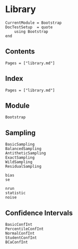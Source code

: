# Library

```@meta
CurrentModule = Bootstrap
DocTestSetup  = quote
    using Bootstrap
end
```

## Contents

```@contents
Pages = ["library.md"]
```


## Index

```@index
Pages = ["library.md"]
```


## Module

```@docs
Bootstrap
```

## Sampling

```@docs
BasicSampling
BalancedSampling
AntitheticSampling
ExactSampling
WildSampling
ResidualSampling
```

```@docs
bias
se
```

```@docs
nrun
statistic
noise
```


## Confidence Intervals

```@docs
BasicConfInt
PercentileConfInt
NormalConfInt
StudentConfInt
BCaConfInt
```
